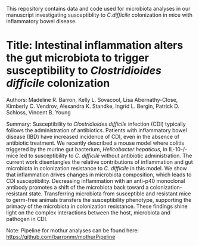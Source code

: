 This repository contains data and code used for microbiota analyses in our manuscript investigating susceptiblity to *C.difficile* colonization in mice with inflammatory bowel disease.

# Title: Intestinal inflammation alters the gut microbiota to trigger susceptibility to *Clostridioides difficile* colonization

Authors: Madeline R. Barron, Kelly L. Sovacool, Lisa Abernathy-Close, Kimberly C. Vendrov, Alexandra K. Standke, Ingrid L. Bergin, Patrick D. Schloss, Vincent B. Young 

Summary: Susceptibility to *Clostridioides difficile* infection (CDI) typically follows the administration of antibiotics. Patients with inflammatory bowel disease (IBD) have increased incidence of CDI, even in the absence of antibiotic treatment. We recently described a mouse model where colitis triggered by the murine gut bacterium, *Helicobacter hepaticus*, in IL-10-/- mice led to susceptibility to *C. difficile* without antibiotic administration. The current work disentangles the relative contributions of inflammation and gut microbiota in colonization resistance to *C. difficile* in this model. We show that inflammation drives changes in microbiota composition, which leads to CDI susceptibility. Decreasing inflammation with an anti-p40 monoclonal antibody promotes a shift of the microbiota back toward a colonization-resistant state. Transferring microbiota from susceptible and resistant mice to germ-free animals transfers the susceptibility phenotype, supporting the primacy of the microbiota in colonization resistance. These findings shine light on the complex interactions between the host, microbiota and pathogen in CDI. 

Note: Pipeline for mothur analyses can be found here: https://github.com/barronmr/mothurPipeline  
